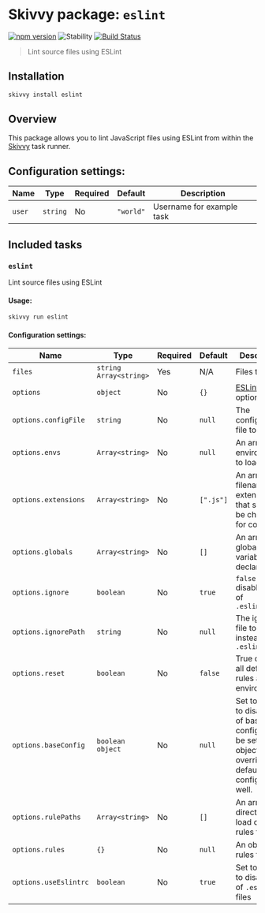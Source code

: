 # Skivvy package: `eslint`
[![npm version](https://img.shields.io/npm/v/@skivvy/skivvy-package-eslint.svg)](https://www.npmjs.com/package/@skivvy/skivvy-package-eslint)
![Stability](https://img.shields.io/badge/stability-stable-brightgreen.svg)
[![Build Status](https://travis-ci.org/skivvyjs/skivvy-package-eslint.svg?branch=master)](https://travis-ci.org/skivvyjs/skivvy-package-eslint)

> Lint source files using ESLint


## Installation

```bash
skivvy install eslint
```


## Overview

This package allows you to lint JavaScript files using ESLint from within the [Skivvy](https://www.npmjs.com/package/skivvy) task runner.


## Configuration settings:

| Name | Type | Required | Default | Description |
| ---- | ---- | -------- | ------- | ----------- |
| `user` | `string` | No | `"world"` | Username for example task |


## Included tasks

### `eslint`

Lint source files using ESLint

#### Usage:

```bash
skivvy run eslint
```


#### Configuration settings:

| Name | Type | Required | Default | Description |
| ---- | ---- | -------- | ------- | ----------- |
| `files` | `string` `Array<string>` | Yes | N/A | Files to lint |
| `options` | `object` | No | `{}` | [ESLint API](http://eslint.org/docs/developer-guide/nodejs-api#cliengine) options |
| `options.configFile` | `string` | No | `null` | The configuration file to use |
| `options.envs` | `Array<string>` | No | `null` | An array of environments to load |
| `options.extensions` | `Array<string>` | No | `[".js"]` | An array of filename extensions that should be checked for code |
| `options.globals` | `Array<string>` | No | `[]` | An array of global variables to declare |
| `options.ignore` | `boolean` | No | `true` | `false` disables use of `.eslintignore` |
| `options.ignorePath` | `string` | No | `null` | The ignore file to use instead of `.eslintignore` |
| `options.reset` | `boolean` | No | `false` | True disables all default rules and environments |
| `options.baseConfig` | `boolean` `object` | No | `null` | Set to `false` to disable use of base config. Could be set to an object to override default base config as well. |
| `options.rulePaths` | `Array<string>` | No | `[]` | An array of directories to load custom rules from |
| `options.rules` | `{}` | No | `null` | An object of rules to use |
| `options.useEslintrc` | `boolean` | No | `true` | Set to `false` to disable use of `.eslintrc` files |
